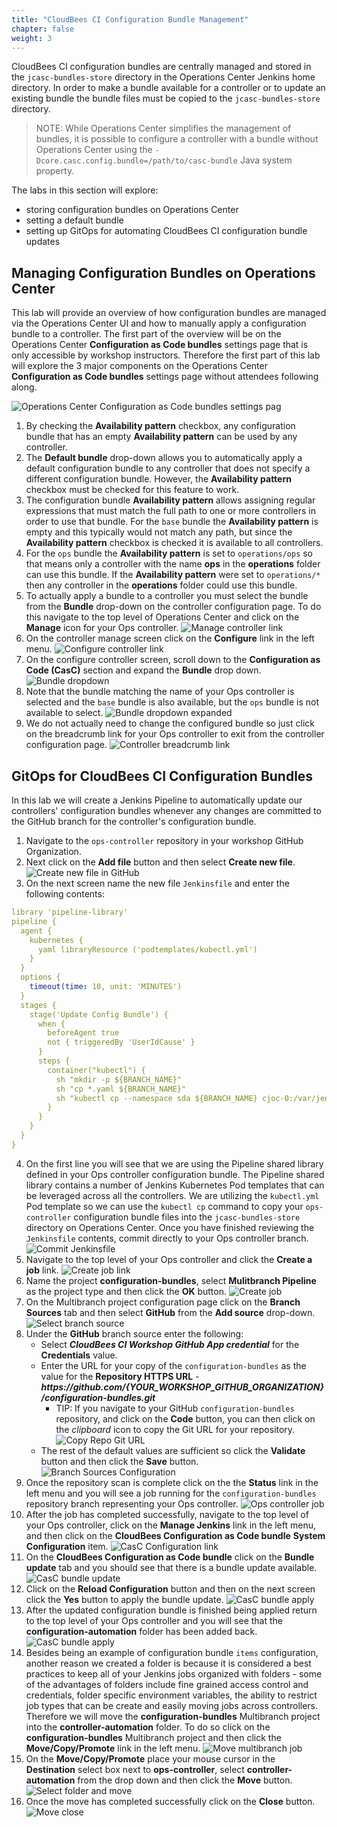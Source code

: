```yaml
---
title: "CloudBees CI Configuration Bundle Management"
chapter: false
weight: 3
--- 
```


CloudBees CI configuration bundles are centrally managed and stored in the `jcasc-bundles-store` directory in the Operations Center Jenkins home directory. In order to make a bundle available for a controller or to update an existing bundle the bundle files must be copied to the `jcasc-bundles-store` directory.

>NOTE: While Operations Center simplifies the management of bundles, it is possible to configure a controller with a bundle without Operations Center using the `-Dcore.casc.config.bundle=/path/to/casc-bundle` Java system property.

The labs in this section will explore:

- storing configuration bundles on Operations Center
- setting a default bundle
- setting up GitOps for automating CloudBees CI configuration bundle updates

## Managing Configuration Bundles on Operations Center

This lab will provide an overview of how configuration bundles are managed via the Operations Center UI and how to manually apply a configuration bundle to a controller. The first part of the overview will be on the Operations Center **Configuration as Code bundles** settings page that is only accessible by workshop instructors. Therefore the first part of this lab will explore the 3 major components on the Operations Center **Configuration as Code bundles** settings page without attendees following along.

![Operations Center Configuration as Code bundles settings pag](ops-center-config-bundle-settings.png?width=50pc)

1. By checking the **Availability pattern** checkbox, any configuration bundle that has an empty **Availability pattern** can be used by any controller.
2. The **Default bundle** drop-down allows you to automatically apply a default configuration bundle to any controller that does not specify a different configuration bundle. However, the **Availability pattern** checkbox must be checked for this feature to work.
3. The configuration bundle **Availability pattern** allows assigning regular expressions that must match the full path to one or more controllers in order to use that bundle. For the `base` bundle the **Availability pattern** is empty and this typically would not match any path, but since the **Availability pattern** checkbox is checked it is available to all controllers.
4. For the `ops` bundle the **Availability pattern** is set to `operations/ops` so that means only a controller with the name **ops** in the **operations** folder can use this bundle. If the **Availability pattern** were set to `operations/*` then any controller in the **operations** folder could use this bundle.
5. To actually apply a bundle to a controller you must select the bundle from the **Bundle** drop-down on the controller configuration page. To do this navigate to the top level of Operations Center and click on the **Manage** icon for your Ops controller. ![Manage controller link](manage-controller-link.png?width=50pc)
6. On the controller manage screen click on the **Configure** link in the left menu. ![Configure controller link](configure-controller-link.png?width=50pc)
7. On the configure controller screen, scroll down to the **Configuration as Code (CasC)** section and expand the **Bundle** drop down. ![Bundle dropdown](bundle-dropdown.png?width=50pc)
8. Note that the bundle matching the name of your Ops controller is selected and the `base` bundle is also available, but the `ops` bundle is not available to select. ![Bundle dropdown expanded](bundle-dropdown-expanded.png?width=50pc)
9. We do not actually need to change the configured bundle so just click on the breadcrumb link for your Ops controller to exit from the controller configuration page. ![Controller breadcrumb link](controller-breadcrumb-link.png?width=50pc)

## GitOps for CloudBees CI Configuration Bundles

In this lab we will create a Jenkins Pipeline to automatically update our controllers' configuration bundles whenever any changes are committed to the GitHub branch for the controller's configuration bundle.
 
1. Navigate to the `ops-controller` repository in your workshop GitHub Organization.
2. Next click on the **Add file** button and then select **Create new file**. ![Create new file in GitHub](github-create-new-file.png?width=50pc)
3. On the next screen name the new file `Jenkinsfile` and enter the following contents:
```yaml
library 'pipeline-library'
pipeline {
  agent {
    kubernetes {
      yaml libraryResource ('podtemplates/kubectl.yml')
    }
  }
  options {
    timeout(time: 10, unit: 'MINUTES')
  }
  stages {
    stage('Update Config Bundle') {
      when {
        beforeAgent true
        not { triggeredBy 'UserIdCause' }
      }
      steps {
        container("kubectl") {
          sh "mkdir -p ${BRANCH_NAME}"
          sh "cp *.yaml ${BRANCH_NAME}"
          sh "kubectl cp --namespace sda ${BRANCH_NAME} cjoc-0:/var/jenkins_home/jcasc-bundles-store/ -c jenkins"
        }
      }
    }
  }
}
```
4. On the first line you will see that we are using the Pipeline shared library defined in your Ops controller configuration bundle. The Pipeline shared library contains a number of Jenkins Kubernetes Pod templates that can be leveraged across all the controllers. We are utilizing the `kubectl.yml` Pod template so we can use the `kubectl cp` command to copy your `ops-controller` configuration bundle files into the `jcasc-bundles-store` directory on Operations Center. Once you have finished reviewing the `Jenkinsfile` contents, commit directly to your Ops controller branch. ![Commit Jenkinsfile](commit-jenkinsfile.png?width=50pc)
5. Navigate to the top level of your Ops controller and click the **Create a job** link. ![Create job link](create-job-link.png?width=50pc)
6. Name the project **configuration-bundles**, select **Mulitbranch Pipeline** as the project type and then click the **OK** button. ![Create job](create-job.png?width=50pc)
7. On the Multibranch project configuration page click on the **Branch Sources** tab and then select **GitHub** from the **Add source** drop-down. ![Select branch source](select-branch-source.png?width=50pc)
8. Under the **GitHub** branch source enter the following:
   - Select ***CloudBees CI Workshop GitHub App credential*** for the **Credentials** value. 
   - Enter the URL for your copy of the `configuration-bundles` as the value for the **Repository HTTPS URL** - ***https:\//github.com/{YOUR_WORKSHOP_GITHUB_ORGANIZATION}/configuration-bundles.git***
     - TIP: If you navigate to your GitHub `configuration-bundles` repository, and click on the **Code** button, you can then click on the *clipboard* icon to copy the Git URL for your repository. ![Copy Repo Git URL](copy-repo-url.png?width=40pc)
   - The rest of the default values are sufficient so click the **Validate** button and then click the **Save** button. ![Branch Sources Configuration](branch-source-config.png?width=50pc)
9. Once the repository scan is complete click on the the **Status** link in the left menu and you will see a job running for the `configuration-bundles` repository branch representing your Ops controller. ![Ops controller job](ops-controller-job.png?width=50pc)
10. After the job has completed successfully, navigate to the top level of your Ops controller, click on the **Manage Jenkins** link in the left menu, and then click on the **CloudBees Configuration as Code bundle** **System Configuration** item. ![CasC Configuration link](casc-config-link.png?width=50pc)
11. On the **CloudBees Configuration as Code bundle** click on the **Bundle update** tab and you should see that there is a bundle update available. ![CasC bundle update](casc-bundle-update.png?width=50pc)
12. Click on the **Reload Configuration** button and then on the next screen click the **Yes** button to apply the bundle update. ![CasC bundle apply](casc-bundle-apply.png?width=50pc)
13. After the updated configuration bundle is finished being applied return to the top level of your Ops controller and you will see that the **configuration-automation** folder has been added back. ![CasC bundle apply](casc-bundle-apply.png?width=50pc)
14. Besides being an example of configuration bundle `items` configuration, another reason we created a folder is because it is considered a best practices to keep all of your Jenkins jobs organized with folders - some of the advantages of folders include fine grained access control and credentials, folder specific environment variables, the ability to restrict job types that can be create and easily moving jobs across controllers. Therefore we will move the **configuration-bundles** Multibranch project into the **controller-automation** folder. To do so click on the **configuration-bundles** Multibranch project and then click the **Move/Copy/Promote** link in the left menu. ![Move multibranch job](move-multibranch-job.png?width=50pc)
15. On the **Move/Copy/Promote** place your mouse cursor in the **Destination** select box next to **ops-controller**, select **controller-automation** from the drop down and then click the **Move** button. ![Select folder and move](select-folder-move.png?width=50pc)
16. Once the move has completed successfully click on the **Close** button. ![Move close](move-close.png?width=50pc)

